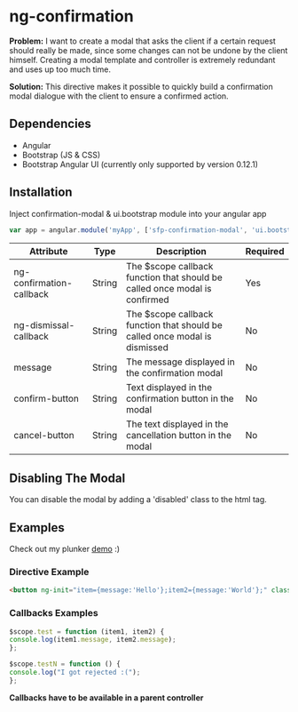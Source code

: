# ng-confirmation
**Problem:** I want to create a modal that asks the client if a certain request should really be made, since some changes can not be undone by the client himself. Creating a modal template and controller is extremely redundant and uses up too much time.

**Solution:** This directive makes it possible to quickly build a confirmation modal dialogue with the client to ensure a confirmed action.

## Dependencies
* Angular
* Bootstrap (JS & CSS)
* Bootstrap Angular UI (currently only supported by version 0.12.1)

## Installation
Inject confirmation-modal & ui.bootstrap module into your angular app
```javascript
var app = angular.module('myApp', ['sfp-confirmation-modal', 'ui.bootstrap']);
```
 
| Attribute                | Type   | Description                                                                | Required |
|--------------------------|--------|----------------------------------------------------------------------------|----------|
| ng-confirmation-callback | String | The $scope callback function that should be called once modal is confirmed | Yes      |
| ng-dismissal-callback    | String | The $scope callback function that should be called once modal is dismissed | No       |
| message                  | String | The message displayed in the confirmation modal                            | No       |
| confirm-button           | String | Text displayed in the confirmation button in the modal                     | No       |
| cancel-button            | String | The text displayed in the cancellation button in the modal                 | No       |
 
## Disabling The Modal
You can disable the modal by adding a 'disabled' class to the html tag.

## Examples
Check out my plunker [demo](http://plnkr.co/edit/tS14DNSExP8MULceFQCL?p=preview) :)

### Directive Example
 ```html
<button ng-init="item={message:'Hello'};item2={message:'World'};" class="btn-danger" ng-confirmation-callback="test(item,item2)" ng-dismissal-callback="testN()" message="Are you sure you want to follow through with the request?" confirm-button="Yeah Buddy!" cancel-button="Nah, I'm good">Test It!</button>
```
 
### Callbacks Examples
 ```javascript
$scope.test = function (item1, item2) {
 console.log(item1.message, item2.message);
};
 
$scope.testN = function () {
 console.log("I got rejected :(");
};
```

**Callbacks have to be available in a parent controller**

